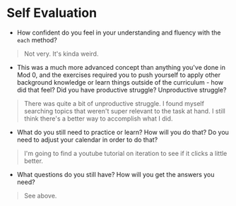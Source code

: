 # Self Evaluation

- How confident do you feel in your understanding and fluency with the `each` method?
> Not very. It's kinda weird.

- This was a much more advanced concept than anything you've done in Mod 0, and the exercises required you to push yourself to apply other background knowledge or learn things outside of the curriculum - how did that feel? Did you have productive struggle? Unproductive struggle?
> There was quite a bit of unproductive struggle. I found myself searching topics that weren't super relevant to the task at hand. I still think there's a better way to accomplish what I did.

- What do you still need to practice or learn? How will you do that? Do you need to adjust your calendar in order to do that?
> I'm going to find a youtube tutorial on iteration to see if it clicks a little better.

- What questions do you still have? How will you get the answers you need?
> See above.